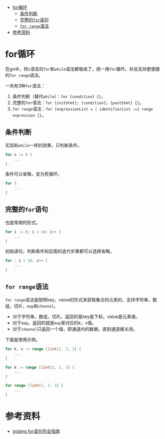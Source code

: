 - [for循环](#for循环)
  - [条件判断](#条件判断)
  - [完整的`for`语句](#完整的for语句)
  - [`for range`语法](#for-range语法)
- [参考资料](#参考资料)

# for循环

在go中，将c语言的`for`和`while`语法都吸收了，统一用`for`循环。并且支持更便捷的`for range`语法。

一共有3种`for`语法：

1. 条件判断（替代`while`）：`for [condition] {}`。
2. 完整的`for`语法：`for [initStmt]; [condition]; [postStmt] {}`。
3. `for range`语法：`for [expressionList = | identifierList :=] range expression {}`。

## 条件判断

实现和`while`一样的效果，只判断条件。

```go
for n != 0 {
    ...
}
```

条件可以省略，变为死循环。

```go
for {
    ...
}
```

## 完整的`for`语句

也是常用的形式。

```go
for i := 0; i < 10; i++ {
    ...
}
```

初始语句，判断条件和后面的迭代步骤都可以选择省略。

```go
for ; i < 10; i++ {
    ...
}
```

## `for range`语法

`for range`语法是按照key，value的形式来获取集合的元素的，支持字符串，数组，切片，`map`和`channel`。

- 对于字符串，数组，切片。返回的是key是下标，value是元素值。
- 对于`map`。返回的就是`map`里对应的k，v值。
- 对于`channel`只返回一个值，即通道内的数据，直到通道被关闭。

下面是使用示例。

```go
for k, v := range []int{1, 2, 3} {
    ...
}

for k := range []int{1, 2, 3} {
    ...
}

for range []int{1, 2, 3} {
    ...
}
```

# 参考资料

- [golang for语句完全指南](https://blog.csdn.net/jfkidear/article/details/89813758)

